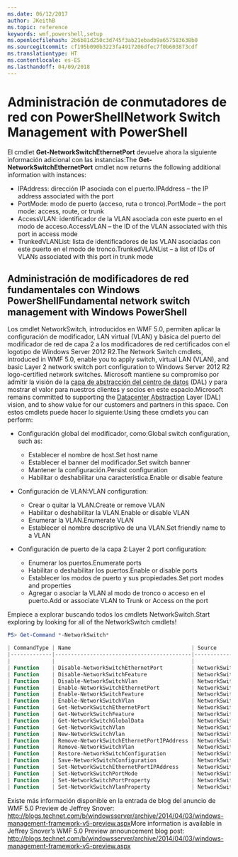 ```yaml
---
ms.date: 06/12/2017
author: JKeithB
ms.topic: reference
keywords: wmf,powershell,setup
ms.openlocfilehash: 2b6b81d250c3d745f3ab21ebadb9a657583638b0
ms.sourcegitcommit: cf195b090b3223fa4917206dfec7f0b603873cdf
ms.translationtype: HT
ms.contentlocale: es-ES
ms.lasthandoff: 04/09/2018
---
```

# <a name="network-switch-management-with-powershell"></a><span data-ttu-id="0b1a0-102">Administración de conmutadores de red con PowerShell</span><span class="sxs-lookup"><span data-stu-id="0b1a0-102">Network Switch Management with PowerShell</span></span>

<span data-ttu-id="0b1a0-103">El cmdlet **Get-NetworkSwitchEthernetPort** devuelve ahora la siguiente información adicional con las instancias:</span><span class="sxs-lookup"><span data-stu-id="0b1a0-103">The **Get-NetworkSwitchEthernetPort** cmdlet now returns the following additional information with instances:</span></span>

- <span data-ttu-id="0b1a0-104">IPAddress: dirección IP asociada con el puerto.</span><span class="sxs-lookup"><span data-stu-id="0b1a0-104">IPAddress – the IP address associated with the port</span></span>
- <span data-ttu-id="0b1a0-105">PortMode: modo de puerto (acceso, ruta o tronco).</span><span class="sxs-lookup"><span data-stu-id="0b1a0-105">PortMode – the port mode: access, route, or trunk</span></span>
- <span data-ttu-id="0b1a0-106">AccessVLAN: identificador de la VLAN asociada con este puerto en el modo de acceso.</span><span class="sxs-lookup"><span data-stu-id="0b1a0-106">AccessVLAN – the ID of the VLAN associated with this port in access mode</span></span>
- <span data-ttu-id="0b1a0-107">TrunkedVLANList: lista de identificadores de las VLAN asociadas con este puerto en el modo de tronco.</span><span class="sxs-lookup"><span data-stu-id="0b1a0-107">TrunkedVLANList – a list of IDs of VLANs associated with this port in trunk mode</span></span>

## <a name="fundamental-network-switch-management-with-windows-powershell"></a><span data-ttu-id="0b1a0-108">Administración de modificadores de red fundamentales con Windows PowerShell</span><span class="sxs-lookup"><span data-stu-id="0b1a0-108">Fundamental network switch management with Windows PowerShell</span></span>

<span data-ttu-id="0b1a0-109">Los cmdlet NetworkSwitch, introducidos en WMF 5.0, permiten aplicar la configuración de modificador, LAN virtual (VLAN) y básica del puerto del modificador de red de capa 2 a los modificadores de red certificados con el logotipo de Windows Server 2012 R2.</span><span class="sxs-lookup"><span data-stu-id="0b1a0-109">The Network Switch cmdlets, introduced in WMF 5.0, enable you to apply switch, virtual LAN (VLAN), and basic Layer 2 network switch port configuration to Windows Server 2012 R2 logo-certified network switches.</span></span> <span data-ttu-id="0b1a0-110">Microsoft mantiene su compromiso por admitir la visión de la [capa de abstracción del centro de datos](http://technet.microsoft.com/cloud/dal.aspx) (DAL) y para mostrar el valor para nuestros clientes y socios en este espacio.</span><span class="sxs-lookup"><span data-stu-id="0b1a0-110">Microsoft remains committed to supporting the [Datacenter Abstraction](http://technet.microsoft.com/cloud/dal.aspx) Layer (DAL) vision, and to show value for our customers and partners in this space.</span></span> <span data-ttu-id="0b1a0-111">Con estos cmdlets puede hacer lo siguiente:</span><span class="sxs-lookup"><span data-stu-id="0b1a0-111">Using these cmdlets you can perform:</span></span>

- <span data-ttu-id="0b1a0-112">Configuración global del modificador, como:</span><span class="sxs-lookup"><span data-stu-id="0b1a0-112">Global switch configuration, such as:</span></span>
    - <span data-ttu-id="0b1a0-113">Establecer el nombre de host.</span><span class="sxs-lookup"><span data-stu-id="0b1a0-113">Set host name</span></span>
    - <span data-ttu-id="0b1a0-114">Establecer el banner del modificador.</span><span class="sxs-lookup"><span data-stu-id="0b1a0-114">Set switch banner</span></span>
    - <span data-ttu-id="0b1a0-115">Mantener la configuración.</span><span class="sxs-lookup"><span data-stu-id="0b1a0-115">Persist configuration</span></span>
    - <span data-ttu-id="0b1a0-116">Habilitar o deshabilitar una característica.</span><span class="sxs-lookup"><span data-stu-id="0b1a0-116">Enable or disable feature</span></span>

- <span data-ttu-id="0b1a0-117">Configuración de VLAN:</span><span class="sxs-lookup"><span data-stu-id="0b1a0-117">VLAN configuration:</span></span>
    - <span data-ttu-id="0b1a0-118">Crear o quitar la VLAN.</span><span class="sxs-lookup"><span data-stu-id="0b1a0-118">Create or remove VLAN</span></span>
    - <span data-ttu-id="0b1a0-119">Habilitar o deshabilitar la VLAN.</span><span class="sxs-lookup"><span data-stu-id="0b1a0-119">Enable or disable VLAN</span></span>
    - <span data-ttu-id="0b1a0-120">Enumerar la VLAN.</span><span class="sxs-lookup"><span data-stu-id="0b1a0-120">Enumerate VLAN</span></span>
    - <span data-ttu-id="0b1a0-121">Establecer el nombre descriptivo de una VLAN.</span><span class="sxs-lookup"><span data-stu-id="0b1a0-121">Set friendly name to a VLAN</span></span>

- <span data-ttu-id="0b1a0-122">Configuración de puerto de la capa 2:</span><span class="sxs-lookup"><span data-stu-id="0b1a0-122">Layer 2 port configuration:</span></span>
    - <span data-ttu-id="0b1a0-123">Enumerar los puertos.</span><span class="sxs-lookup"><span data-stu-id="0b1a0-123">Enumerate ports</span></span>
    - <span data-ttu-id="0b1a0-124">Habilitar o deshabilitar los puertos.</span><span class="sxs-lookup"><span data-stu-id="0b1a0-124">Enable or disable ports</span></span>
    - <span data-ttu-id="0b1a0-125">Establecer los modos de puerto y sus propiedades.</span><span class="sxs-lookup"><span data-stu-id="0b1a0-125">Set port modes and properties</span></span>
    - <span data-ttu-id="0b1a0-126">Agregar o asociar la VLAN al modo de tronco o acceso en el puerto.</span><span class="sxs-lookup"><span data-stu-id="0b1a0-126">Add or associate VLAN to Trunk or Access on the port</span></span>

<span data-ttu-id="0b1a0-127">Empiece a explorar buscando todos los cmdlets NetworkSwitch.</span><span class="sxs-lookup"><span data-stu-id="0b1a0-127">Start exploring by looking for all of the NetworkSwitch cmdlets!</span></span>

```powershell
PS> Get-Command *-NetworkSwitch*

| CommandType | Name                                      | Source        |
|-------------|-------------------------------------------|---------------|
|             |                                           |               |
| Function    | Disable-NetworkSwitchEthernetPort         | NetworkSwitch |
| Function    | Disable-NetworkSwitchFeature              | NetworkSwitch |
| Function    | Disable-NetworkSwitchVlan                 | NetworkSwitch |
| Function    | Enable-NetworkSwitchEthernetPort          | NetworkSwitch |
| Function    | Enable-NetworkSwitchFeature               | NetworkSwitch |
| Function    | Enable-NetworkSwitchVlan                  | NetworkSwitch |
| Function    | Get-NetworkSwitchEthernetPort             | NetworkSwitch |
| Function    | Get-NetworkSwitchFeature                  | NetworkSwitch |
| Function    | Get-NetworkSwitchGlobalData               | NetworkSwitch |
| Function    | Get-NetworkSwitchVlan                     | NetworkSwitch |
| Function    | New-NetworkSwitchVlan                     | NetworkSwitch |
| Function    | Remove-NetworkSwitchEthernetPortIPAddress | NetworkSwitch |
| Function    | Remove-NetworkSwitchVlan                  | NetworkSwitch |
| Function    | Restore-NetworkSwitchConfiguration        | NetworkSwitch |
| Function    | Save-NetworkSwitchConfiguration           | NetworkSwitch |
| Function    | Set-NetworkSwitchEthernetPortIPAddress    | NetworkSwitch |
| Function    | Set-NetworkSwitchPortMode                 | NetworkSwitch |
| Function    | Set-NetworkSwitchPortProperty             | NetworkSwitch |
| Function    | Set-NetworkSwitchVlanProperty             | NetworkSwitch |
```

<span data-ttu-id="0b1a0-128">Existe más información disponible en la entrada de blog del anuncio de WMF 5.0 Preview de Jeffrey Snover: <http://blogs.technet.com/b/windowsserver/archive/2014/04/03/windows-management-framework-v5-preview.aspx></span><span class="sxs-lookup"><span data-stu-id="0b1a0-128">More information is available in Jeffrey Snover’s WMF 5.0 Preview announcement blog post: <http://blogs.technet.com/b/windowsserver/archive/2014/04/03/windows-management-framework-v5-preview.aspx></span></span>